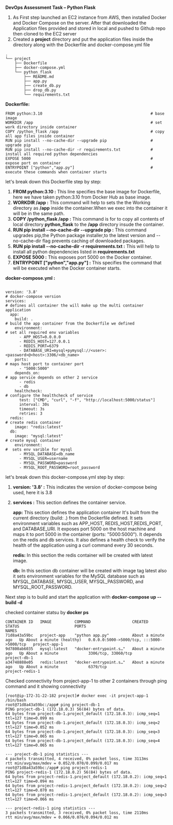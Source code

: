 **DevOps Assessment Task – Python Flask**

1. As First step launched an EC2 instance from AWS, then installed Docker and Docker Compose on the server. After that downloaded the Application files provided and stored in local and pushed to Github repo then cloned to the EC2 server
2. Created a **project** directory and put the application files inside the directory along with the Dockerfile and docker-compose.yml file
```
.
└── project
    ├── Dockerfile
    ├── docker-compose.yml
    └── python_flask
        ├── README.md
        ├── app.py
        ├── create_db.py
        ├── drop_db.py
        └── requirements.txt
```
**Dockerfile:**
```
FROM python:3.10                                               # base image
WORKDIR /app                                                   # set work directory inside container
COPY /python_flask /app                                        # copy all app files inside container
RUN pip install --no-cache-dir --upgrade pip                   # upgrade pip 
RUN pip install --no-cache-dir -r requirements.txt             # install all required python dependencies
EXPOSE 5000                                                    # expose port on container
ENTRYPOINT ["python","app.py"]                                 # execute these commands when container starts
```
let's break down this Dockerfile step by step:

1. **FROM python:3.10 :** This line specifies the base image for Dockerfile, here we have taken python:3.10 from Docker Hub as base image.
2. **WORKDIR /app :** This command will help to sets the the Working directory as **/app** inside the container.When we exec into the container it will be in the same path.
3. **COPY /python_flask /app :** This command is for to copy all contents of local directory **python_flask** to the **/app** directory insude the container.
4. **RUN pip install --no-cache-dir --upgrade pip :** This command upgrades pip,the Python package installer,to the latest version and --no-cache-dir flag prevents caching of downloaded packages.
5. **RUN pip install --no-cache-dir -r requirements.txt :** This will help to install all python dependencies listed in **requirements.txt**
6. **EXPOSE 5000 :** This exposes port 5000 on the Docker container.
7. **ENTRYPOINT ["python","app.py"] :** This specifies the command that will be executed when the Docker container starts.

**docker-compose.yml :**
```

version: '3.8'                                                              # docker-compose version
services:                                                                   # defines all container the will make up the multi container application
  app:
    build: .                                                                # build the app container from the Dockerfile we defined
    environment:                                                            # set all required env variables
      - APP_HOST=0.0.0.0
      - REDIS_HOST=127.0.0.1
      - REDIS_PORT=6379
      - DATABASE_URI=mysql+pymysql://<user>:<password>@<host>:3306/<db_name>
    ports:                                                                  # maps host port to container port
      - "5000:5000"
    depends_on:                                                             # app service depends on other 2 service
      - redis
      - db
    healthcheck:                                                            # configure the healthcheck of service
      test: ["CMD", "curl", "-f", "http://localhost:5000/status"]
      interval: 30s
      timeout: 3s
      retries: 3
  redis:                                                                    # create redis container
    image: "redis:latest"
  db:
    image: "mysql:latest"                                                   # create mysql container
    environment:                                                            #  sets env varible for mysql
      - MYSQL_DATABASE=db_name
      - MYSQL_USER=username
      - MYSQL_PASSWORD=password
      - MYSQL_ROOT_PASSWORD=root_password
```
let's break down this docker-compose.yml step by step:

1. **version: '3.8' :** This indicates the version of docker-compose being used, here it is 3.8
2. **services :** This section defines the container service.

    **app:** This section defines the application container  It's built from the current directory (build: .) from the Dockerfile defined. It sets environment variables 
             such as APP_HOST, REDIS_HOST,REDIS_PORT, and DATABASE_URI. It exposes port 5000 on the host machine and maps it to port 5000 in the container (ports: 
             "5000:5000"). 
             It depends on the redis and db services. It also defines a health check to verify the health of the application using a curl command every 30 seconds.

    **redis:** In this section the redis container will be created with latest image.

    **db:** In this section db container will be created with image tag latest also it sets environment variables for the MySQL database such as MYSQL_DATABASE, MYSQL_USER, 
            MYSQL_PASSWORD, and MYSQL_ROOT_PASSWORD.

Next step is to build and start the application with 
   **docker-compose up --build -d**

checked container statsu by **docker ps**

```
CONTAINER ID   IMAGE          COMMAND                  CREATED              STATUS                        PORTS                                       NAMES
71d8a43a59bc   project-app    "python app.py"          About a minute ago   Up About a minute (healthy)   0.0.0.0:5000->5000/tcp, :::5000->5000/tcp   project-app-1
9d7800ab6035   mysql:latest   "docker-entrypoint.s…"   About a minute ago   Up About a minute             3306/tcp, 33060/tcp                         project-db-1
a34748888e05   redis:latest   "docker-entrypoint.s…"   About a minute ago   Up About a minute             6379/tcp                                    project-redis-1
```
Checked connectivity from project-app-1 to other 2 containers through ping command and it showing connectivity
```
[root@ip-172-31-22-182 project]# docker exec -it project-app-1 /bin/bash
root@71d8a43a59bc:/app# ping project-db-1
PING project-db-1 (172.18.0.3) 56(84) bytes of data.
64 bytes from project-db-1.project_default (172.18.0.3): icmp_seq=1 ttl=127 time=0.099 ms
64 bytes from project-db-1.project_default (172.18.0.3): icmp_seq=2 ttl=127 time=0.052 ms
64 bytes from project-db-1.project_default (172.18.0.3): icmp_seq=3 ttl=127 time=0.065 ms
64 bytes from project-db-1.project_default (172.18.0.3): icmp_seq=4 ttl=127 time=0.065 ms

--- project-db-1 ping statistics ---
4 packets transmitted, 4 received, 0% packet loss, time 3113ms
rtt min/avg/max/mdev = 0.052/0.070/0.099/0.017 ms
root@71d8a43a59bc:/app# ping project-redis-1
PING project-redis-1 (172.18.0.2) 56(84) bytes of data.
64 bytes from project-redis-1.project_default (172.18.0.2): icmp_seq=1 ttl=127 time=0.094 ms
64 bytes from project-redis-1.project_default (172.18.0.2): icmp_seq=2 ttl=127 time=0.070 ms
64 bytes from project-redis-1.project_default (172.18.0.2): icmp_seq=3 ttl=127 time=0.066 ms

--- project-redis-1 ping statistics ---
3 packets transmitted, 3 received, 0% packet loss, time 2110ms
rtt min/avg/max/mdev = 0.066/0.076/0.094/0.012 ms

```



 

